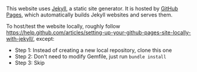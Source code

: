 This website uses [Jekyll](https://jekyllrb.com/), a static site generator. It is hosted by [GitHub Pages](https://help.github.com/categories/customizing-github-pages/), which automatically builds Jekyll websites and serves them.

To host/test the website locally, roughly follow <https://help.github.com/articles/setting-up-your-github-pages-site-locally-with-jekyll/>, except:
* Step 1: Instead of creating a new local repository, clone this one
* Step 2: Don't need to modify Gemfile, just run `bundle install`
* Step 3: Skip
